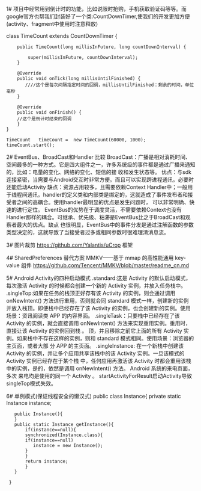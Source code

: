  1# 项目中经常用到倒计时的功能，比如说限时抢购，手机获取验证码等等。而google官方也帮我们封装好了一个类:CountDownTimer,使我们的开发更加方便(activity、fragment中使用时注意释放)

   class TimeCount extends CountDownTimer {
   
        public TimeCount(long millisInFuture, long countDownInterval) {
        
            super(millisInFuture, countDownInterval);
        }

        @Override
        public void onTick(long millisUntilFinished) {
           ////这个是每次间隔指定时间的回调，millisUntilFinished：剩余的时间，单位毫秒
        }

        @Override
        public void onFinish() {
        //这个是倒计时结束的回调
        }
    }
    
    TimeCount   timeCount =  new TimeCount(60000, 1000);
    timeCount.start();
 
 2# EventBus、BroadCast和Handler 比较
    BroadCast：广播是相对消耗时间、空间最多的一种方式。它是四大组件之一，许多系统级的事件都是通过广播来通知的，比如：电量的变化、网络的变化、短信的接     收和发生状态等。
    优点：与sdk连接紧密，当需要与Android交互时非常方便。而且可以实现跨进程通讯。必要时还能启动Activity
    缺点：资源占用较多，且需要依赖Context
    Handler中；一般用于线程间通讯。handler的定义类和内部类是绑定的，这就造成了事件发布者和接受者之间的高耦合。使用handler最明显的优点是发生问题时，     可以非常明确、快速的进行定位。
    EventBus的优势在于调度灵活，不需要依赖Context也没有Handler那样的耦合。可继承、优先级、粘滞是EventBus比之于BroadCast和观察者最大的优点。缺点     也很明显，EventBus中的事件分发是通过注解函数的参数类型决定的，这就导致了当接受者过多或相同参数时很难理清消息流。
    
3# 图片裁剪 https://github.com/Yalantis/uCrop 框架

4# SharedPreferences 替代方案 MMKV——基于 mmap 的高性能通用 key-value 组件 https://github.com/Tencent/MMKV/blob/master/readme_cn.md

5# Android Activity的四种启动模式
   .standard:这是 Activity 的默认启动模式，每次激活 Activity 的时候都会创建一个新的 Activity 实例，并放入任务栈中。
   .singleTop:如果在任务的栈顶正好存有该 Activity 的实例，则会通过调用 onNewIntent() 方法进行重用，否则就会同 standard 模式一样，创建新的实例               并放入栈顶。即便栈中已经存在了该 Activity 的实例，也会创建新的实例。使用场景：资讯阅读类 APP 的内容界面。
   .singleTask：只要栈中已经存在了该 Activity 的实例，就会直接调用 onNewIntent() 方法来实现重用实例。重用时，直接让该 Activity 的实例回到栈 。                 顶，并且移除之前它上面的所有 Activity 实例。如果栈中不存在这样的实例，则和 standard 模式相同。使用场景：浏览器的主页面，或者大部                 分 APP 的主页面。
   .singleInstance: 在一个新栈中创建该 Activity 的实例，并让多个应用共享该栈中的该 Activity 实例。一旦该模式的 Activity 实例已经存在于某个栈                       中，任何应用再激活该 Activity 时都会重用该栈中的实例，是的，依然是调用 onNewIntent() 方法。 Android 系统的来电页面，多次                     来电均是使用的同一个 Activity 。
   startActivityForResult启动Activity导致singleTop模式失效。
   
 6# 单例模式(保证线程安全的懒汉式)
     public class Instance{
       private static Instance instance;
       
       public Instance(){
       }
       public static Instance getInstance(){
           if(instance==null){
           synchronized(Instance.class){
           if(instance==null)
              instance = new Instance();
           }
           }
           return instance;
           }
       }
     
     } 
 
